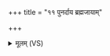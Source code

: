 +++
title = "११ पुनर्दाय ब्रह्मजायाम्"

+++
<details><summary>मूलम् (VS)</summary>

पु॑न॒र्दाय॑ ब्रह्मजा॒यां कृ॒त्वा दे॒वैर्नि॑किल्बि॒षम्। ऊर्जं॑ पृथि॒व्या भ॒क्त्वोरु॑गा॒यमुपा॑सते ॥
</details>